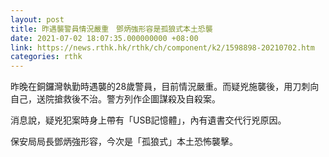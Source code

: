 ```yaml
---
layout: post
title: 昨遇襲警員情況嚴重　鄧炳強形容是孤狼式本土恐襲
date: 2021-07-02 18:07:35.000000000 +08:00
link: https://news.rthk.hk/rthk/ch/component/k2/1598898-20210702.htm
categories: rthk
---
```


昨晚在銅鑼灣執勤時遇襲的28歲警員，目前情況嚴重。而疑兇施襲後，用刀刺向自己，送院搶救後不治。警方列作企圖謀殺及自殺案。

消息說，疑兇犯案時身上帶有「USB記憶體」，內有遺書交代行兇原因。

保安局局長鄧炳強形容，今次是「孤狼式」本土恐怖襲擊。
